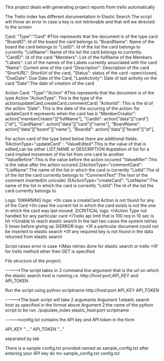 This project deals with generating project reports from trello automatically

The Trello index has different documentation in Elastic Search
The script will throw an error in case a key is not retrievable and that will we directed to the screen

Card:
"Type":"Card" #This represents that the document is of the type card
 "BoardID": Id of the board the card belongs to
 "BoardName": Name of the board the card belongs to
 "ListID": Id of the list the card belongs to currently
 "ListName": Name of the list the card belongs to currently.
 "CardID": Id of the card
 "Members": List of the fullName of the Members
 "Labels": List of the names of the Labels currently associated with the card
 "Name": Current ame of the card
 "Description": Description of the card
 "ShortURL": ShortUrl of the card,
 "Status": status of the card -open/closed,
 "DueDate": Due Date of the Card,
 "LastActivity": Date of last activity on the card
 "Date":The date of creation of the card

Action Card:
  "Type":"Action"  #This represents that the document is of the type Action
  "ActionType": This is the type of the action(updateCard,createCard,commentCard)
  "ActionId": This is the id of the action
  "Date": This is the date of the occuring of the action:
   for updateCard it represents when the card has b
  "MemberCreator": action["memberCreator"]["fullName"],
  "CardId": action["data"]["card"]["id"],
  "CardName": action["data"]["card"]["name"],
  "BoardName": action["data"]["board"]["name"],
  "BoardId": action["data"]["board"]["id"],

For action card of the type listed below there are additional fields:
1)ActionType="updateCard" :
   "ValueEdited":This is the value of that is edited,can be either LIST,NAME or DESCRIPTION
   #updation of list for a card implied movement of the list from one card to another
   "ValueBefore":This is the value before the action occured
   "ValueAfter":This is the value after the action occured
2)ActionType="commentCard":
    "ListName":The name of the list in which the card is currently
    "ListId":The id of the list the card currently belongs to
    "CommentText":The text of the comment inserted(in unicode)
3)ActionType="createCard":
    "ListName":The name of the list in which the card is currently
    "ListId":The id of the list the card currently belongs to



Logs:
1)WARNING logs:
    *)In case a createCard Action is not found for any of the Card
    *)In case the current list in which the card exists is not the one in which the card was last moved.
2)CRITICAL logs:
    *)Action Type not handled for any particular card
    *)Trello api limit that is 100 req in 10 sec is hit
    *)Unable to reach elastic search
    In the last two cases the system retries 5 times before giving up
3)ERROR logs:
    *)If a particular document could not be inserted to elastic search
    *)If any required key is not found in the data returned from elastic search

Script raises error in case
    *)Max retries done for elastic search or trello
    *)If for trello method other then GET is specified

File structure of the project:

----->The script takes in 3 command line argument that is the url on which the elastic search host is running,i.e.
http://host:port,API_KEY and API_TOKEN

Run the script using
python scriptname http://host:port API_KEY API_TOKEN

----->The bash script will take 2 arguments
Argument 1:elastic search host as specified in the format above
Argument 2:the name of the python script to be run
./populate_index elastic_host:port scriptname

----->config.txt
contains the API key and API token
in the form

API_KEY "...."
API_TOKEN   "..."

separated by tab

There is a sample config.txt provided named as sample_config.txt
after entering your API key do
mv sample_config.txt config.txt
